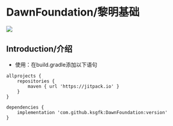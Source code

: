 # DawnFoundation/黎明基础
[![](https://jitpack.io/v/ksgfk/DawnFoundation.svg)](https://jitpack.io/#ksgfk/DawnFoundation)
## Introduction/介绍
* 使用：在build.gradle添加以下语句
```
allprojects {
    repositories {
		maven { url 'https://jitpack.io' }
	}
}

dependencies {
    implementation 'com.github.ksgfk:DawnFoundation:version'
}
```